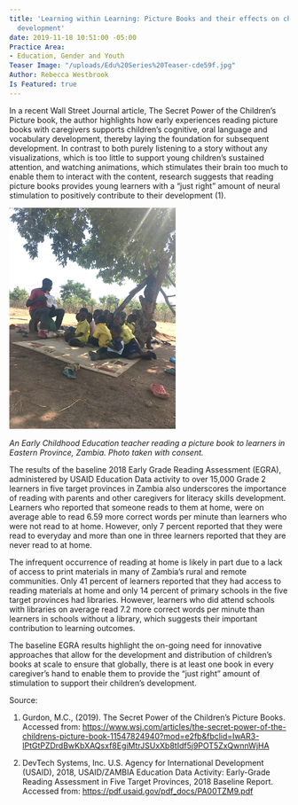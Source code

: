 ```yaml
---
title: 'Learning within Learning: Picture Books and their effects on children''s cognitive
  development'
date: 2019-11-18 10:51:00 -05:00
Practice Area:
- Education, Gender and Youth
Teaser Image: "/uploads/Edu%20Series%20Teaser-cde59f.jpg"
Author: Rebecca Westbrook
Is Featured: true
---
```


In a recent Wall Street Journal article, The Secret Power of the Children’s Picture book, the author highlights how early experiences reading picture books with caregivers supports children’s cognitive, oral language and vocabulary development, thereby laying the foundation for subsequent development. In contrast to both purely listening to a story without any visualizations, which is too little to support young children’s sustained attention, and watching animations, which stimulates their brain too much to enable them to interact with the content, research suggests that reading picture books provides young learners with a “just right” amount of neural stimulation to positively contribute to their development (1).

![Zambia 1-253c70.png](/uploads/Zambia%201-253c70.png)

*An Early Childhood Education teacher reading a picture book to learners in Eastern Province, Zambia. Photo taken with consent.*

The results of the baseline 2018 Early Grade Reading Assessment (EGRA), administered by USAID Education Data activity to over 15,000 Grade 2 learners in five target provinces in Zambia also underscores the importance of reading with parents and other caregivers for literacy skills development. Learners who reported that someone reads to them at home, were on average able to read 6.59 more correct words per minute than learners who were not read to at home. However, only 7 percent reported that they were read to everyday and more than one in three learners reported that they are never read to at home. 

The infrequent occurrence of reading at home is likely in part due to a lack of access to print materials in many of Zambia’s rural and remote communities. Only 41 percent of learners reported that they had access to reading materials at home and only 14 percent of primary schools in the five target provinces had libraries. However, learners who did attend schools with libraries on average read 7.2 more correct words per minute than learners in schools without a library, which suggests their important contribution to learning outcomes. 

The baseline EGRA results highlight the on-going need for innovative approaches that allow for the development and distribution of children’s books at scale to ensure that globally, there is at least one book in every caregiver’s hand to enable them to provide the “just right” amount of stimulation to support their children’s development. 

Source:
1. Gurdon, M.C., (2019). The Secret Power of the Children’s Picture Books. Accessed from: [https://www.wsj.com/articles/the-secret-power-of-the-childrens-picture-book-11547824940?mod=e2fb&fbclid=IwAR3-lPtGtPZDrdBwKbXAQsxf8EgiMtrJSUxXb8tIdf5j9POT5ZxQwnnWjHA ](https://www.wsj.com/articles/the-secret-power-of-the-childrens-picture-book-11547824940?mod=e2fb&fbclid=IwAR3-lPtGtPZDrdBwKbXAQsxf8EgiMtrJSUxXb8tIdf5j9POT5ZxQwnnWjHA)

2. DevTech Systems, Inc. U.S. Agency for International Development (USAID), 2018, USAID/ZAMBIA Education Data Activity: Early-Grade Reading Assessment in Five Target Provinces, 2018 Baseline Report. Accessed from: https://pdf.usaid.gov/pdf_docs/PA00TZM9.pdf